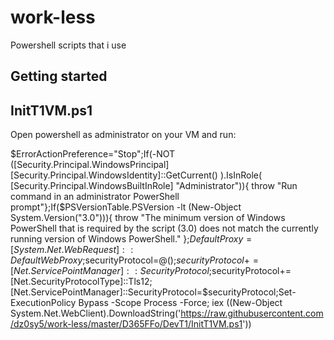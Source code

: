 # work-less
Powershell scripts that i use 

## **Getting started**
 ## **InitT1VM.ps1**

Open powershell as administrator on your VM and run: 

 $ErrorActionPreference="Stop";If(-NOT ([Security.Principal.WindowsPrincipal][Security.Principal.WindowsIdentity]::GetCurrent() ).IsInRole( [Security.Principal.WindowsBuiltInRole] "Administrator")){ throw "Run command in an administrator PowerShell prompt"};If($PSVersionTable.PSVersion -lt (New-Object System.Version("3.0"))){ throw "The minimum version of Windows PowerShell that is required by the script (3.0) does not match the currently running version of Windows PowerShell." };$DefaultProxy=[System.Net.WebRequest]::DefaultWebProxy;$securityProtocol=@();$securityProtocol+=[Net.ServicePointManager]::SecurityProtocol;$securityProtocol+=[Net.SecurityProtocolType]::Tls12;[Net.ServicePointManager]::SecurityProtocol=$securityProtocol;Set-ExecutionPolicy Bypass -Scope Process -Force; iex ((New-Object System.Net.WebClient).DownloadString('https://raw.githubusercontent.com/dz0sy5/work-less/master/D365FFo/DevT1/InitT1VM.ps1'))
